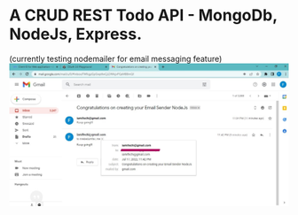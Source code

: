 # A CRUD REST Todo API - MongoDb, NodeJs, Express.
(currently testing nodemailer for email messaging feature)
![This is an image](/images/Screenshot.jpg)
